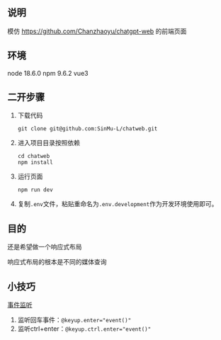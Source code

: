 ## 说明
模仿 https://github.com/Chanzhaoyu/chatgpt-web 的前端页面

## 环境
node 18.6.0
npm 9.6.2
vue3

## 二开步骤
1. 下载代码 
    ```shell
    git clone git@github.com:SinMu-L/chatweb.git
    ```
2. 进入项目目录按照依赖
    ```shell
    cd chatweb
    npm install
    ```
3. 运行页面
    ```shell
    npm run dev
    ```
4. 复制`.env`文件，粘贴重命名为`.env.development`作为开发环境使用即可。


## 目的
还是希望做一个响应式布局

响应式布局的根本是不同的媒体查询


## 小技巧

[事件监听](https://cn.vuejs.org/guide/essentials/event-handling.html#system-modifier-keys)
1. 监听回车事件：`@keyup.enter="event()"`
2. 监听ctrl+enter：`@keyup.ctrl.enter="event()"`


